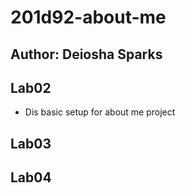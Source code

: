 # 201d92-about-me

## Author: Deiosha Sparks

## Lab02
- Dis basic setup for about me project

## Lab03

## Lab04
